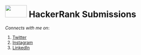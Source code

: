 <h1> <img src="https://github.com/P-solanki29/HackerRank_cpp_Submissions/blob/master/Image/hackerrank.png" width="70" height="40"> HackerRank Submissions </h1>

_Connects with me on_:
1. [Twitter](https://twitter.com/P_one_16_key "Pawan Solanki")
1. [Instagram](https://www.instagram.com/p_one_16_key/ "Pawan Solanki")
1. [LinkedIn](https://www.linkedin.com/in/pawan-solanki/ "Pawan Solanki")
